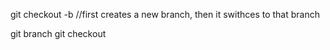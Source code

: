 git checkout -b //first creates a new branch, then it swithces to that branch

git branch <branch name>
git checkout <branch name>

